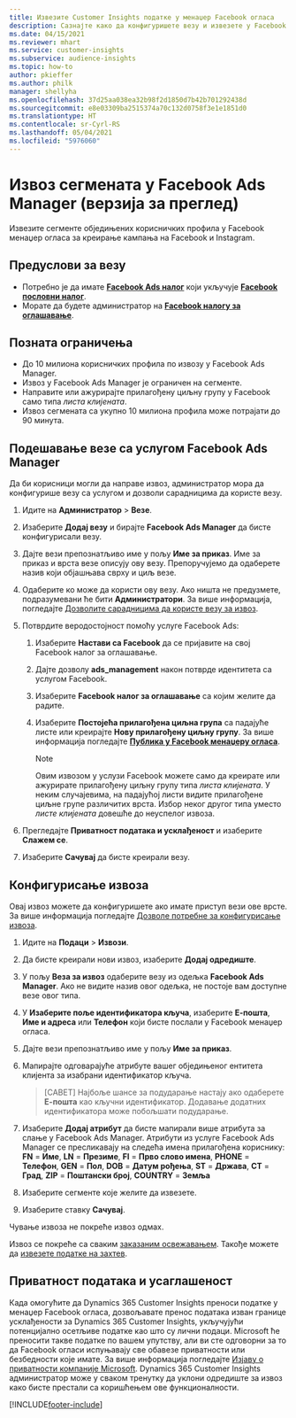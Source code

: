 ```yaml
---
title: Извезите Customer Insights податке у менаџер Facebook огласа
description: Сазнајте како да конфигуришете везу и извезете у Facebook Ads Manager.
ms.date: 04/15/2021
ms.reviewer: mhart
ms.service: customer-insights
ms.subservice: audience-insights
ms.topic: how-to
author: pkieffer
ms.author: philk
manager: shellyha
ms.openlocfilehash: 37d25aa038ea32b98f2d1850d7b42b701292438d
ms.sourcegitcommit: e8e03309ba2515374a70c132d0758f3e1e1851d0
ms.translationtype: HT
ms.contentlocale: sr-Cyrl-RS
ms.lasthandoff: 05/04/2021
ms.locfileid: "5976060"
---
```

# <a name="export-segments-list-to-facebook-ads-manager-preview"></a>Извоз сегмената у Facebook Ads Manager (верзија за преглед)

Извезите сегменте обједињених корисничких профила у Facebook менаџер огласа за креирање кампања на Facebook и Instagram.

## <a name="prerequisites-for-connection"></a>Предуслови за везу

- Потребно је да имате [**Facebook Ads налог**](https://www.facebook.com/business/learn/lessons/step-by-step-ads-manager-account) који укључује [**Facebook пословни налог**](https://business.facebook.com/).
- Морате да будете администратор на [**Facebook налогу за оглашавање**](https://www.facebook.com/business/learn/lessons/step-by-step-ads-manager-account).

## <a name="known-limitations"></a>Позната ограничења

- До 10 милиона корисничких профила по извозу у Facebook Ads Manager.
- Извоз у Facebook Ads Manager је ограничен на сегменте.
- Направите или ажурирајте прилагођену циљну групу у Facebook само типа *листа клијената*.
- Извоз сегмената са укупно 10 милиона профила може потрајати до 90 минута.

## <a name="set-up-connection-to-facebook-ads-manager"></a>Подешавање везе са услугом Facebook Ads Manager

Да би корисници могли да направе извоз, администратор мора да конфигурише везу са услугом и дозволи сарадницима да користе везу.

1. Идите на **Администратор** > **Везе**.

1. Изаберите **Додај везу** и бирајте **Facebook Ads Manager** да бисте конфигурисали везу.

1. Дајте вези препознатљиво име у пољу **Име за приказ**. Име за приказ и врста везе описују ову везу. Препоручујемо да одаберете назив који објашњава сврху и циљ везе.

1. Одаберите ко може да користи ову везу. Ако ништа не предузмете, подразумевани ће бити **Администратори**. За више информација, погледајте [Дозволите сарадницима да користе везу за извоз](connections.md#allow-contributors-to-use-a-connection-for-exports).

1. Потврдите веродостојност помоћу услуге Facebook Ads: 

   1. Изаберите **Настави са Facebook** да се пријавите на свој Facebook налог за оглашавање.

   1. Дајте дозволу **ads_management** након потврде идентитета са услугом Facebook.

   1. Изаберите **Facebook налог за оглашавање** са којим желите да радите.

   1. Изаберите **Постојећа прилагођена циљна група** са падајуће листе или креирајте **Нову прилагођену циљну групу**. За више информација погледајте [**Публика у Facebook менаџеру огласа**](https://www.facebook.com/business/help/744354708981227?id=2469097953376494).
      > [!NOTE]
      > Овим извозом у услузи Facebook можете само да креирате или ажурирате прилагођену циљну групу типа *листа клијената*. У неким случајевима, на падајућој листи видите прилагођене циљне групе различитих врста. Избор неког другог типа уместо *листе клијената* довешће до неуспелог извоза. 

1. Прегледајте **Приватност података и усклађеност** и изаберите **Слажем се**.

1. Изаберите **Сачувај** да бисте креирали везу.

## <a name="configure-an-export"></a>Конфигурисање извоза

Овај извоз можете да конфигуришете ако имате приступ вези ове врсте. За више информација погледајте [Дозволе потребне за конфигурисање извоза](export-destinations.md#set-up-a-new-export).

1. Идите на **Подаци** > **Извози**.

1. Да бисте креирали нови извоз, изаберите **Додај одредиште**. 

1. У пољу **Веза за извоз** одаберите везу из одељка **Facebook Ads Manager**. Ако не видите назив овог одељка, не постоје вам доступне везе овог типа.

1. У **Изаберите поље идентификатора кључа**, изаберите **Е-пошта**, **Име и адреса** или **Телефон** који бисте послали у Facebook менаџер огласа. 

1. Дајте вези препознатљиво име у пољу **Име за приказ**.

1. Мапирајте одговарајуће атрибуте вашег обједињеног ентитета клијента за изабрани идентификатор кључа.
   > [САВЕТ] Најбоље шансе за подударање настају ако одаберете **Е-пошта** као кључни идентификатор. Додавање додатних идентификатора може побољшати подударање.

1. Изаберите **Додај атрибут** да бисте мапирали више атрибута за слање у Facebook Ads Manager. Атрибути из услуге Facebook Ads Manager се пресликавају на следећа имена прилагођена кориснику: **FN** = **Име**, **LN** = **Презиме**, **FI** = **Прво слово имена**, **PHONE** = **Телефон**, **GEN** = **Пол**, **DOB** = **Датум рођења**, **ST** = **Држава**, **CT** = **Град**, **ZIP** = **Поштански број**, **COUNTRY** = **Земља**

1. Изаберите сегменте које желите да извезете.

1. Изаберите ставку **Сачувај**.

Чување извоза не покреће извоз одмах.

Извоз се покреће са сваким [заказаним освежавањем](system.md#schedule-tab). Такође можете да [извезете податке на захтев](export-destinations.md#run-exports-on-demand). 

## <a name="data-privacy-and-compliance"></a>Приватност података и усаглашеност

Када омогућите да Dynamics 365 Customer Insights преноси податке у менаџер Facebook огласа, дозвољавате пренос података изван границе усклађености за Dynamics 365 Customer Insights, укључујући потенцијално осетљиве податке као што су лични подаци. Microsoft ће преносити такве податке по вашем упутству, али ви сте одговорни за то да Facebook огласи испуњавају све обавезе приватности или безбедности које имате. За више информација погледајте [Изјаву о приватности компаније Microsoft](https://go.microsoft.com/fwlink/?linkid=396732).
Dynamics 365 Customer Insights администратор може у сваком тренутку да уклони одредиште за извоз како бисте престали са коришћењем ове функционалности.


[!INCLUDE[footer-include](../includes/footer-banner.md)]
